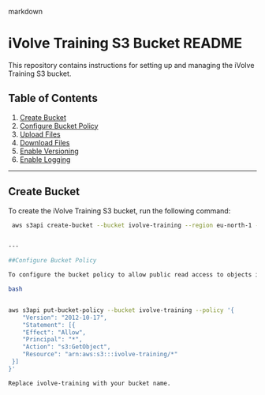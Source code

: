 markdown

# iVolve Training S3 Bucket README

This repository contains instructions for setting up and managing the iVolve Training S3 bucket.

## Table of Contents

1. [Create Bucket](#create-bucket)
2. [Configure Bucket Policy](#configure-bucket-policy)
3. [Upload Files](#upload-files)
4. [Download Files](#download-files)
5. [Enable Versioning](#enable-versioning)
6. [Enable Logging](#enable-logging)

---

## Create Bucket

To create the iVolve Training S3 bucket, run the following command:

   ```bash
    aws s3api create-bucket --bucket ivolve-training --region eu-north-1 --create-bucket-configuration LocationConstraint=eu-north-1


---

##Configure Bucket Policy

To configure the bucket policy to allow public read access to objects in the bucket, run the following command:

bash


   aws s3api put-bucket-policy --bucket ivolve-training --policy '{
       "Version": "2012-10-17",
       "Statement": [{
       "Effect": "Allow",
       "Principal": "*",
       "Action": "s3:GetObject",
       "Resource": "arn:aws:s3:::ivolve-training/*"
    }]
  }'

Replace ivolve-training with your bucket name.
